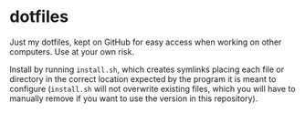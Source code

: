 # dotfiles
Just my dotfiles, kept on GitHub for easy access when working on other computers.
Use at your own risk.

Install by running `install.sh`, which creates symlinks placing each file or directory in the correct location expected by the program it is meant to configure (`install.sh` will not overwrite existing files, which you will have to manually remove if you want to use the version in this repository).
